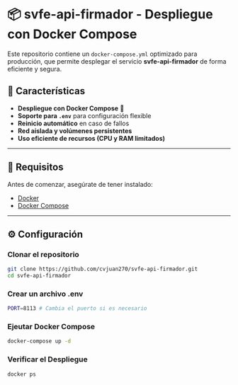 # 📦 svfe-api-firmador - Despliegue con Docker Compose

Este repositorio contiene un `docker-compose.yml` optimizado para producción, que permite desplegar el servicio **svfe-api-firmador** de forma eficiente y segura.

## 🚀 Características
- **Despliegue con Docker Compose** 🐳
- **Soporte para `.env`** para configuración flexible
- **Reinicio automático** en caso de fallos
- **Red aislada y volúmenes persistentes**
- **Uso eficiente de recursos (CPU y RAM limitados)**

---

## 📌 **Requisitos**
Antes de comenzar, asegúrate de tener instalado:

- [Docker](https://docs.docker.com/get-docker/)
- [Docker Compose](https://docs.docker.com/compose/install/)

---

## ⚙️ **Configuración**
### Clonar el repositorio
```sh
git clone https://github.com/cvjuan270/svfe-api-firmador.git
cd svfe-api-firmador
```
### Crear un archivo .env
```sh
PORT=8113 # Cambia el puerto si es necesario
```
### Ejeutar Docker Compose
```sh 
docker-compose up -d
```
### Verificar el Despliegue
```sh
docker ps
```
